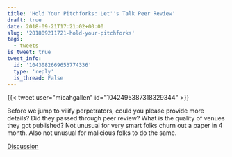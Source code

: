 ```yaml
---
title: 'Hold Your Pitchforks: Let''s Talk Peer Review'
draft: true
date: 2018-09-21T17:21:02+00:00
slug: '201809211721-hold-your-pitchforks'
tags:
  - tweets
is_tweet: true
tweet_info:
  id: '1043082669653774336'
  type: 'reply'
  is_thread: False
---
```




{{< tweet user="micahgallen" id="1042495387318329344" >}}

Before we jump to vilify perpetrators, could you please provide more details? Did they passed through peer review? What is the quality of venues they got published? Not unusual for very smart folks churn out a paper in 4 month. Also not unusual for malicious folks to do the same.

[Discussion](https://x.com/sytelus/status/1043082669653774336)
